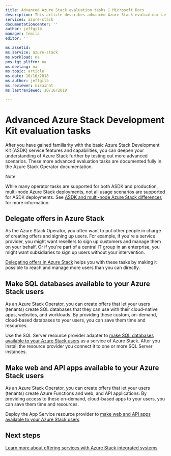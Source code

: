 ```yaml
---
title: Advanced Azure Stack evaluation tasks | Microsoft Docs
description: This article describes advanced Azure Stack evaluation tasks.
services: azure-stack
documentationcenter: ''
author: jeffgilb
manager: femila
editor: ''

ms.assetid: 
ms.service: azure-stack
ms.workload: na
pms.tgt_pltfrm: na
ms.devlang: na
ms.topic: article
ms.date: 10/16/2018
ms.author: jeffgilb
ms.reviewer: misainat
ms.lastreviewed: 10/16/2018

---
```


# Advanced Azure Stack Development Kit evaluation tasks
After you have gained familiarity with the basic Azure Stack Development Kit (ASDK) service features and capabilities, you can deepen your understanding of Azure Stack further by testing out more advanced scenarios. These more advanced evaluation tasks are documented fully in the Azure Stack Operator documentation.

> [!NOTE]
> While many operator tasks are supported for both ASDK and production, multi-node Azure Stack deployments, not all usage scenarios are supported for ASDK deployments. See [ASDK and multi-node Azure Stack differences](asdk-what-is.md#asdk-and-multi-node-azure-stack-differences) for more information.

## Delegate offers in Azure Stack
As the Azure Stack Operator, you often want to put other people in charge of creating offers and signing up users. For example, if you're a service provider, you might want resellers to sign up customers and manage them on your behalf. Or if you're part of a central IT group in an enterprise, you might want subsidiaries to sign up users without your intervention.

[Delegating offers in Azure Stack](../azure-stack-delegated-provider.md) helps you with these tasks by making it possible to reach and manage more users than you can directly.

## Make SQL databases available to your Azure Stack users
As an Azure Stack Operator, you can create offers that let your users (tenants) create SQL databases that they can use with their cloud-native apps, websites, and workloads. By providing these custom, on-demand, cloud-based databases to your users, you can save them time and resources.

Use the SQL Server resource provider adapter to [make SQL databases available to your Azure Stack users](../azure-stack-tutorial-sql-server.md) as a service of Azure Stack. After you install the resource provider you connect it to one or more SQL Server instances.

## Make web and API apps available to your Azure Stack users
As an Azure Stack Operator, you can create offers that let your users (tenants) create Azure Functions and web, and API applications. By providing access to these on-demand, cloud-based apps to your users, you can save them time and resources.

Deploy the App Service resource provider to [make web and API apps available to your Azure Stack users](../azure-stack-tutorial-app-service.md)

## Next steps

[Learn more about offering services with Azure Stack integrated systems](../azure-stack-offer-services-overview.md)
